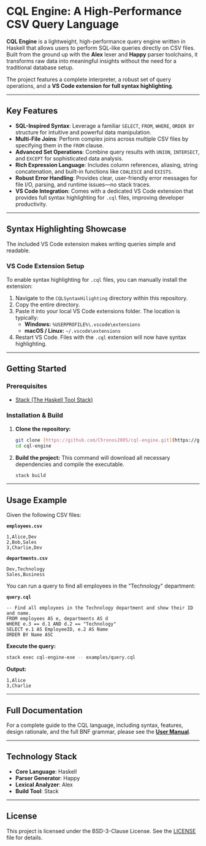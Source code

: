 # CQL Engine: A High-Performance CSV Query Language

**CQL Engine** is a lightweight, high-performance query engine written in Haskell that allows users to perform SQL-like queries directly on CSV files. Built from the ground up with the **Alex** lexer and **Happy** parser toolchains, it transforms raw data into meaningful insights without the need for a traditional database setup.

The project features a complete interpreter, a robust set of query operations, and a **VS Code extension for full syntax highlighting**.

---

## Key Features

* **SQL-Inspired Syntax**: Leverage a familiar `SELECT`, `FROM`, `WHERE`, `ORDER BY` structure for intuitive and powerful data manipulation.
* **Multi-File Joins**: Perform complex joins across multiple CSV files by specifying them in the `FROM` clause.
* **Advanced Set Operations**: Combine query results with `UNION`, `INTERSECT`, and `EXCEPT` for sophisticated data analysis.
* **Rich Expression Language**: Includes column references, aliasing, string concatenation, and built-in functions like `COALESCE` and `EXISTS`.
* **Robust Error Handling**: Provides clear, user-friendly error messages for file I/O, parsing, and runtime issues—no stack traces.
* **VS Code Integration**: Comes with a dedicated VS Code extension that provides full syntax highlighting for `.cql` files, improving developer productivity.

---

## Syntax Highlighting Showcase

The included VS Code extension makes writing queries simple and readable.

### VS Code Extension Setup

To enable syntax highlighting for `.cql` files, you can manually install the extension:

1.  Navigate to the `CQLSyntaxHilighting` directory within this repository.
2.  Copy the entire directory.
3.  Paste it into your local VS Code extensions folder. The location is typically:
    * **Windows:** `%USERPROFILE%\.vscode\extensions`
    * **macOS / Linux:** `~/.vscode\extensions`
4.  Restart VS Code. Files with the `.cql` extension will now have syntax highlighting.

---

## Getting Started

### Prerequisites

* [Stack (The Haskell Tool Stack)](https://docs.haskellstack.org/en/stable/install_and_upgrade/)

### Installation & Build

1.  **Clone the repository:**
    ```bash
    git clone [https://github.com/Chronos2005/cql-engine.git](https://github.com/Chronos2005/cql-engine.git)
    cd cql-engine
    ```

2.  **Build the project:**
    This command will download all necessary dependencies and compile the executable.
    ```bash
    stack build
    ```

---

## Usage Example

Given the following CSV files:

**`employees.csv`**
```csv
1,Alice,Dev
2,Bob,Sales
3,Charlie,Dev
````

**`departments.csv`**

```csv
Dev,Technology
Sales,Business
```

You can run a query to find all employees in the "Technology" department:

**`query.cql`**

```cql
-- Find all employees in the Technology department and show their ID and name.
FROM employees AS e, departments AS d
WHERE e.3 == d.1 AND d.2 == "Technology"
SELECT e.1 AS EmployeeID, e.2 AS Name
ORDER BY Name ASC
```

**Execute the query:**

```bash
stack exec cql-engine-exe -- examples/query.cql
```

**Output:**

```csv
1,Alice
3,Charlie
```

-----

## Full Documentation

For a complete guide to the CQL language, including syntax, features, design rationale, and the full BNF grammar, please see the [**User Manual**](./docs/userManual.pdf).

-----

## Technology Stack

  * **Core Language**: Haskell
  * **Parser Generator**: Happy
  * **Lexical Analyzer**: Alex
  * **Build Tool**: Stack

-----

## License

This project is licensed under the BSD-3-Clause License. See the [LICENSE](https://www.google.com/search?q=./LICENSE) file for details.

```
```